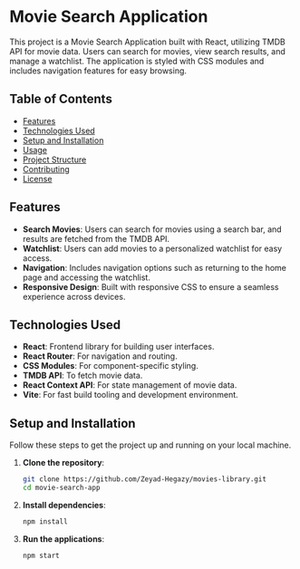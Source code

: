 # Movie Search Application

This project is a Movie Search Application built with React, utilizing TMDB API for movie data. Users can search for movies, view search results, and manage a watchlist. The application is styled with CSS modules and includes navigation features for easy browsing.

## Table of Contents

- [Features](#features)
- [Technologies Used](#technologies-used)
- [Setup and Installation](#setup-and-installation)
- [Usage](#usage)
- [Project Structure](#project-structure)
- [Contributing](#contributing)
- [License](#license)

## Features

- **Search Movies**: Users can search for movies using a search bar, and results are fetched from the TMDB API.
- **Watchlist**: Users can add movies to a personalized watchlist for easy access.
- **Navigation**: Includes navigation options such as returning to the home page and accessing the watchlist.
- **Responsive Design**: Built with responsive CSS to ensure a seamless experience across devices.

## Technologies Used

- **React**: Frontend library for building user interfaces.
- **React Router**: For navigation and routing.
- **CSS Modules**: For component-specific styling.
- **TMDB API**: To fetch movie data.
- **React Context API**: For state management of movie data.
- **Vite**: For fast build tooling and development environment.

## Setup and Installation

Follow these steps to get the project up and running on your local machine.

1. **Clone the repository**:

   ```bash
   git clone https://github.com/Zeyad-Hegazy/movies-library.git
   cd movie-search-app
   ```

2. **Install dependencies**:

   ```bash
   npm install
   ```

3. **Run the applications**:

   ```bash
   npm start
   ```
